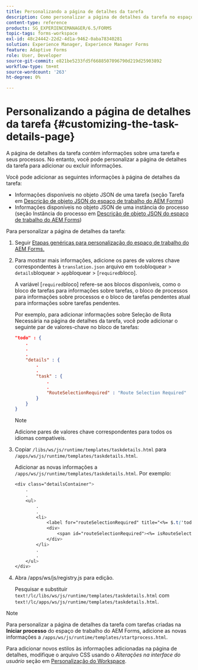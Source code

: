 ```yaml
---
title: Personalizando a página de detalhes da tarefa
description: Como personalizar a página de detalhes da tarefa no espaço de trabalho do AEM Forms para modificar as informações padrão exibidas sobre uma tarefa.
content-type: reference
products: SG_EXPERIENCEMANAGER/6.5/FORMS
topic-tags: forms-workspace
exl-id: 48c24442-22d2-4d1a-9462-0aba78340281
solution: Experience Manager, Experience Manager Forms
feature: Adaptive Forms
role: User, Developer
source-git-commit: e821be5233fd5f6688507096790d219d25903892
workflow-type: tm+mt
source-wordcount: '263'
ht-degree: 0%

---
```


# Personalizando a página de detalhes da tarefa {#customizing-the-task-details-page}

A página de detalhes da tarefa contém informações sobre uma tarefa e seus processos. No entanto, você pode personalizar a página de detalhes da tarefa para adicionar ou excluir informações.

Você pode adicionar as seguintes informações à página de detalhes da tarefa:

* Informações disponíveis no objeto JSON de uma tarefa (seção Tarefa em [Descrição de objeto JSON do espaço de trabalho do AEM Forms](/help/forms/using/html-workspace-json-object-description.md))
* Informações disponíveis no objeto JSON de uma instância do processo (seção Instância do processo em [Descrição de objeto JSON do espaço de trabalho do AEM Forms](/help/forms/using/html-workspace-json-object-description.md))

Para personalizar a página de detalhes da tarefa:

1. Seguir [Etapas genéricas para personalização do espaço de trabalho do AEM Forms.](/help/forms/using/generic-steps-html-workspace-customization.md)
1. Para mostrar mais informações, adicione os pares de valores chave correspondentes à `translation.json` arquivo em `todo`bloquear > `details`bloquear > `app`bloquear > [`required`bloco].

   A variável [`required`bloco] refere-se aos blocos disponíveis, como o bloco de tarefas para informações sobre tarefas, o bloco de processos para informações sobre processos e o bloco de tarefas pendentes atual para informações sobre tarefas pendentes.

   Por exemplo, para adicionar informações sobre Seleção de Rota Necessária na página de detalhes da tarefa, você pode adicionar o seguinte par de valores-chave no bloco de tarefas:

   ```json
   "todo" : {
       .
       .
       .
       "details" : {
           .
           .
           "task" : {
               .
               .
               "RouteSelectionRequired" : "Route Selection Required"
           }
       }
   }
   ```

   >[!NOTE]
   >
   >Adicione pares de valores chave correspondentes para todos os idiomas compatíveis.

1. Copiar `/libs/ws/js/runtime/templates/taskdetails.html` para `/apps/ws/js/runtime/templates/taskdetails.html`.

   Adicionar as novas informações a `/apps/ws/js/runtime/templates/taskdetails.html`. Por exemplo:

   ```css
   <div class="detailsContainer">
       .
       .
       <ul>
           .
           .
           <li>
               <label for="routeSelectionRequired" title="<%= $.t('todo.details.task.RouteSelectionRequired')%>"><%= $.t('todo.details.task.RouteSelectionRequired')%></label>
               <div>
                   <span id="routeSelectionRequired"><%= isRouteSelectionRequired != null ? isRouteSelectionRequired : ''%></span>
               </div>
           </li>
           .
           .
       </ul>
   </div>
   ```

1. Abra /apps/ws/js/registry.js para edição.

   Pesquisar e substituir `text!/lc/libs/ws/js/runtime/templates/taskdetails.html` com `text!/lc/apps/ws/js/runtime/templates/taskdetails.html`.

>[!NOTE]
>
>Para personalizar a página de detalhes da tarefa com tarefas criadas na **Iniciar processo** do espaço de trabalho do AEM Forms, adicione as novas informações a `/apps/ws/js/runtime/templates/startprocess.html`.
>
>Para adicionar novos estilos às informações adicionadas na página de detalhes, modifique o arquivo CSS usando o *Alterações na interface do usuário* seção em [Personalização do Workspace](changing-locale-user-interface.md).
